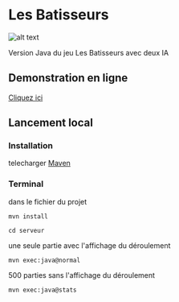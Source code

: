 # Les Batisseurs

![alt text](https://jeuxdis.files.wordpress.com/2016/06/lb41.png)

Version Java  du jeu Les Batisseurs avec deux IA

## Demonstration en ligne 
[Cliquez ici](https://Les-Batisseurs.github.io)

## Lancement local

### Installation
telecharger [Maven](https://maven.apache.org/download.cgi) 

### Terminal
dans le fichier du projet
```
mvn install
```

```
cd serveur
```
une seule partie avec l'affichage du déroulement
```
mvn exec:java@normal
```
500 parties sans l'affichage du déroulement
```
mvn exec:java@stats
```